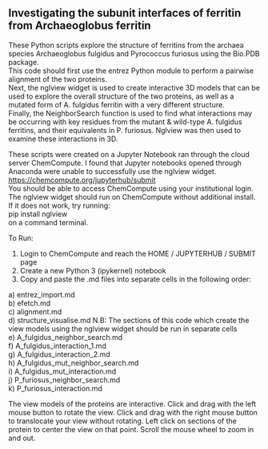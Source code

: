 ## Investigating the subunit interfaces of ferritin from Archaeoglobus ferritin

These Python scripts explore the structure of ferritins from the archaea species Archaeoglobus fulgidus and Pyrococcus furiosus using the Bio.PDB package.  
This code should first use the entrez Python module to perform a pairwise alignment of the two proteins.  
Next, the nglview widget is used to create interactive 3D models that can be used to explore the overall structure of the two proteins, as well as a mutated form of A. fulgidus ferritin with a very different structure.  
Finally, the NeighborSearch function is used to find what interactions may be occurring with key residues from the mutant & wild-type A. fulgidus ferritins, and their equivalents in P. furiosus. Nglview was then used to examine these interactions in 3D.

These scripts were created on a Jupyter Notebook ran through the cloud server ChemCompute. I found that Jupyter notebooks opened through Anaconda were unable to successfully use the nglview widget.  
https://chemcompute.org/jupyterhub/submit  
You should be able to access ChemCompute using your institutional login.  
The nglview widget should run on ChemCompute without additional install. If it does not work, try running:   
pip install nglview   
on a command terminal.

To Run:
1) Login to ChemCompute and reach the HOME / JUPYTERHUB / SUBMIT page
2) Create a new Python 3 (ipykernel) notebook
3) Copy and paste the .md files into separate cells in the following order:

a) entrez_import.md  
b) efetch.md  
c) alignment.md  
d) structure_visualise.md  N.B: The sections of this code which create the view models using the nglview widget should be run in separate cells  
e) A_fulgidus_neighbor_search.md  
f) A_fulgidus_interaction_1.md  
g) A_fulgidus_interaction_2.md  
h) A_fulgidus_mut_neighbor_search.md  
i) A_fulgidus_mut_interaction.md  
j) P_furiosus_neighbor_search.md  
k) P_furiosus_interaction.md

The view models of the proteins are interactive.
Click and drag with the left mouse button to rotate the view.
Click and drag with the right mouse button to translocate your view without rotating.
Left click on sections of the protein to center the view on that point.
Scroll the mouse wheel to zoom in and out.
